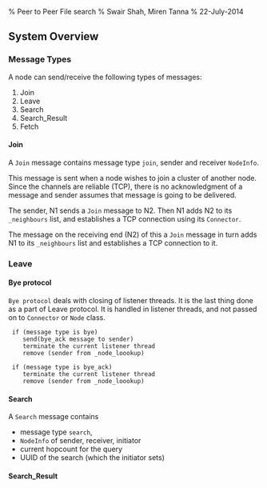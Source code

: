 % Peer to Peer File search 
% Swair Shah, Miren Tanna
% 22-July-2014

## System Overview

### Message Types
A node can send/receive the following types of messages:

1. Join 
2. Leave
3. Search
4. Search_Result
5. Fetch 

#### Join
A `Join` message contains message type `join`, sender and receiver
`NodeInfo`. 

This message is sent when a node wishes to join a cluster of another 
node. Since the channels are reliable (TCP), there is no acknowledgment
of a message and sender assumes that message is going to be delivered.

The sender, N1 sends a `Join` message to N2. Then N1 adds N2 to its
`_neighbours` list, and establishes a TCP connection using its
`Connector`.

The message on the receiving end (N2) of this a `Join` message in turn
adds N1 to its `_neighbours` list and establishes a TCP connection to it.

### Leave
#### Bye protocol

`Bye protocol` deals with closing of listener threads.
It is the last thing done as a part of Leave protocol.
It is handled in listener threads, and not passed on to 
`Connector` or `Node` class.

```
 if (message type is bye)
    send(bye_ack message to sender)
    terminate the current listener thread
    remove (sender from _node_loookup)

 if (message type is bye_ack)
    terminate the current listener thread
    remove (sender from _node_loookup)
```

#### Search
A `Search` message contains 
* message type `search`, 
* `NodeInfo` of sender, receiver, initiator
* current hopcount for the query 
* UUID of the search (which the initiator sets)

#### Search_Result



